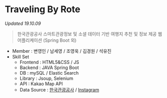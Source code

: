 # Traveling By Rote
_Updated 19.10.09_
> 한국관광공사 스마트관광정보 및 소셜 데이터 기반 여행지 추천 및 정보 제공 웹 어플리케이션 (Spring Boot 외)
* Member : 변영인 / 남세영 / 조영욱 / 김경원 / 석유진
* Skill Set
   * Frontend : HTML5&CSS / JS
   * Backend : JAVA Spring Boot
   * DB : mySQL / Elastic Search
   * Library : Jsoup, Selenium
   * API : Kakao Map API
   * Data Source : [한국관광공사](http://data.visitkorea.or.kr/linked_open_data) / [Instagram](https://www.instagram.com/?hl=ko)
